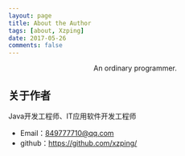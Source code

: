 ```yaml
---
layout: page
title: About the Author
tags: [about, Xzping]
date: 2017-05-26
comments: false
---
```

    
<center>An ordinary programmer.</center>

## 关于作者
Java开发工程师、IT应用软件开发工程师
* Email：849777710@qq.com
* github：https://github.com/xzping/
